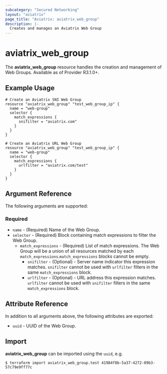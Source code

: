 ```yaml
---
subcategory: "Secured Networking"
layout: "aviatrix"
page_title: "Aviatrix: aviatrix_web_group"
description: |-
  Creates and manages an Aviatrix Web Group
---
```


# aviatrix_web_group

The **aviatrix_web_group** resource handles the creation and management of Web Groups. Available as of Provider R3.1.0+.

## Example Usage

```hcl
# Create an Aviatrix SNI Web Group
resource "aviatrix_web_group" "test_web_group_ip" {
  name = "web-group"
  selector {
    match_expressions {
      snifilter = "aviatrix.com"
    }
  }
}
```
```hcl
# Create an Aviatrix URL Web Group
resource "aviatrix_web_group" "test_web_group_ip" {
  name = "web-group"
  selector {
    match_expressions {
      urlfilter = "aviatrix.com/test"
    }
  }
}
```


## Argument Reference

The following arguments are supported:

### Required

* `name` - (Required) Name of the Web Group.
* `selector` - (Required) Block containing match expressions to filter the Web Group.
    * `match_expressions` - (Required) List of match expressions. The Web Group will be a union of all resources matched by each `match_expressions`.`match_expressions` blocks cannot be empty.
        * `snifilter` - (Optional) - Server name indicator this expression matches. `snifilter` cannot be used with `urlfilter` filters in the same `match_expressions` block.
        * `urlfilter` - (Optional) - URL address this expression matches. `urlfilter` cannot be used with `snifilter` filters in the same `match_expressions` block.

## Attribute Reference

In addition to all arguments above, the following attributes are exported:

* `uuid` - UUID of the Web Group.

## Import

**aviatrix_web_group** can be imported using the `uuid`, e.g.

```
$ terraform import aviatrix_web_group.test 41984f8b-5a37-4272-89b3-57c79e9ff77c
```
